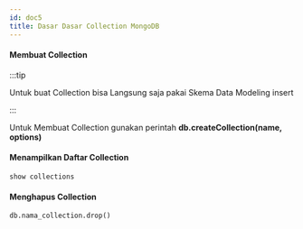 ```yaml
---
id: doc5
title: Dasar Dasar Collection MongoDB
---
```


#### Membuat Collection

:::tip

Untuk buat Collection bisa Langsung saja pakai Skema Data Modeling insert

:::

Untuk Membuat Collection gunakan perintah **db.createCollection(name, options)**

#### Menampilkan Daftar Collection
```
show collections
```

#### Menghapus Collection
```
db.nama_collection.drop()
```